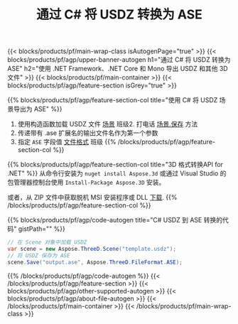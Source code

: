 ﻿---
title: 通过 C# 将 USDZ 转换为 ASE 
description: 使用 .NET API 转换 USDZ 和其他 3D 文件
url: /zh/net/conversion/usdz-to-ase/
family: 3d
platformtag: net
feature: conversion
informat: USDZ
outformat: ASE
otherformats: PDF 3MF GLTF DRC DXF OBJ FBX DAE 
---
{{< blocks/products/pf/main-wrap-class isAutogenPage="true" >}}
{{< blocks/products/pf/agp/upper-banner-autogen h1="通过 C# 将 USDZ 转换为 ASE" h2="使用 .NET Framework、.NET Core 和 Mono 导出 USDZ 和其他 3D 文件" >}}
{{< blocks/products/pf/main-container >}}
{{< blocks/products/pf/agp/feature-section isGrey="true" >}}

{{% blocks/products/pf/agp/feature-section-col title="使用 C# 将 USDZ 场景导出为 ASE" %}}
1. 使用构造函数加载 USDZ 文件 [场景](https://apireference.aspose.com/3d/net/aspose.threed/scene) 班级2. 打电话 [场景.保存](https://apireference.aspose.com/3d/net/aspose.threed/scene/methods/save/index) 方法
3. 传递带有 .ase 扩展名的输出文件名作为第一个参数
4. 指定 `ASE` 字段值 [文件格式](https://apireference.aspose.com/3d/net/aspose.threed/fileformat/fields/index) 班级
{{% /blocks/products/pf/agp/feature-section-col %}}

{{% blocks/products/pf/agp/feature-section-col title="3D 格式转换API for .NET" %}}
从命令行安装为 ```nuget install Aspose.3d``` 或通过 Visual Studio 的包管理器控制台使用 ```Install-Package Aspose.3D``` 安装。

或者，从 ZIP 文件中获取脱机 MSI 安装程序或 DLL [下载](https://releases.aspose.com/3d/net).
{{% /blocks/products/pf/agp/feature-section-col %}}

{{% blocks/products/pf/agp/code-autogen title="C# USDZ 到 ASE 转换的代码" gistPath="" %}}
```cs
// 在 Scene 对象中加载 USDZ 
var scene = new Aspose.ThreeD.Scene("template.usdz");
// 将 USDZ 保存为 ASE 
scene.Save("output.ase", Aspose.ThreeD.FileFormat.ASE);

```
{{% /blocks/products/pf/agp/code-autogen %}}
{{< /blocks/products/pf/agp/feature-section >}}
{{< blocks/products/pf/agp/other-supported-autogen >}}
{{< blocks/products/pf/agp/about-file-autogen >}}
{{< /blocks/products/pf/main-container >}}
{{< /blocks/products/pf/main-wrap-class >}}